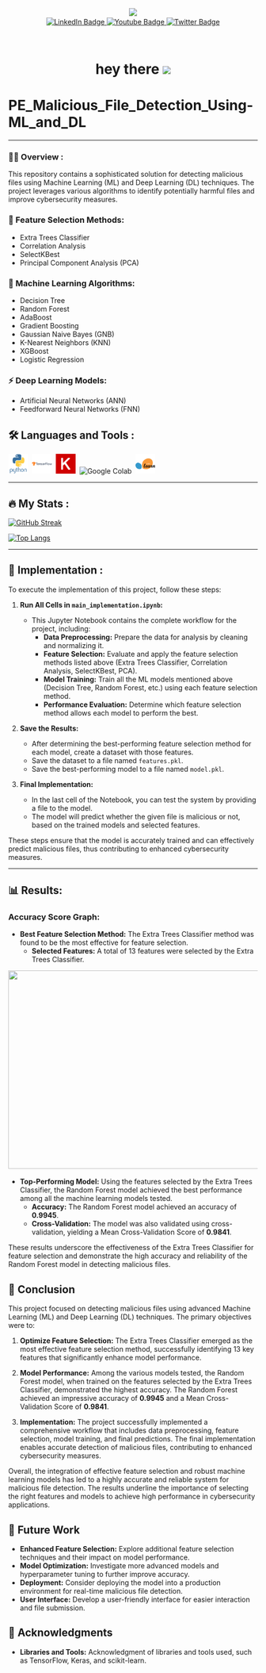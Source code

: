 <div id="header" align="center">
  <img src="https://media.giphy.com/media/M9gbBd9nbDrOTu1Mqx/giphy.gif" width="100"/>
</div>

<div id="badges" align="center">
  <a href="your-linkedin-URL">
    <img src="https://img.shields.io/badge/LinkedIn-blue?style=for-the-badge&logo=linkedin&logoColor=white" alt="LinkedIn Badge"/>
  </a>
  <a href="your-youtube-URL">
    <img src="https://img.shields.io/badge/YouTube-red?style=for-the-badge&logo=youtube&logoColor=white" alt="Youtube Badge"/>
  </a>
  <a href="your-twitter-URL">
    <img src="https://img.shields.io/badge/Twitter-blue?style=for-the-badge&logo=twitter&logoColor=white" alt="Twitter Badge"/>
  </a>
</div>

<p align="center">
  <img src="https://komarev.com/ghpvc/?username=SuyashUtekar&style=flat-square&color=blue" alt=""/>
</p>

<h1 align="center">
  hey there
  <img src="https://media.giphy.com/media/hvRJCLFzcasrR4ia7z/giphy.gif" width="30px"/>
</h1>

# PE_Malicious_File_Detection_Using-ML_and_DL
---
### :man_technologist: Overview :
This repository contains a sophisticated solution for detecting malicious files using Machine Learning (ML) and Deep Learning (DL) techniques. The project leverages various algorithms to identify potentially harmful files and improve cybersecurity measures.

### :telescope: Feature Selection Methods:

-  Extra Trees Classifier
- Correlation Analysis
- SelectKBest
- Principal Component Analysis (PCA)

### :seedling: Machine Learning Algorithms:

- Decision Tree
- Random Forest
- AdaBoost
- Gradient Boosting
- Gaussian Naive Bayes (GNB)
- K-Nearest Neighbors (KNN)
- XGBoost
- Logistic Regression

### :zap: Deep Learning Models:

- Artificial Neural Networks (ANN)
- Feedforward Neural Networks (FNN)

## :hammer_and_wrench: Languages and Tools :
<div>
  <img src="https://github.com/devicons/devicon/blob/master/icons/python/python-original-wordmark.svg" title="Python" alt="Python" width="40" height="40"/>&nbsp;
  <img src="https://github.com/devicons/devicon/blob/master/icons/tensorflow/tensorflow-original-wordmark.svg" title="TensorFlow" alt="TensorFlow" width="40" height="40"/>&nbsp;
  <img src="https://github.com/devicons/devicon/blob/master/icons/keras/keras-original.svg" title="Keras" alt="Keras" width="40" height="40"/>&nbsp;
  <img src="https://upload.wikimedia.org/wikipedia/commons/d/d0/Google_Colaboratory_SVG_Logo.svg" title="Google Colab" alt="Google Colab" width="40" height="40"/>&nbsp;
  <img src="https://github.com/devicons/devicon/blob/master/icons/scikitlearn/scikitlearn-original.svg" title="Scikit-learn" alt="Scikit-learn" width="40" height="40"/>&nbsp;
</div>

---

## :fire: My Stats :
[![GitHub Streak](http://github-readme-streak-stats.herokuapp.com?user=SuyashUtekar&theme=dark&background=000000)](https://git.io/streak-stats)

[![Top Langs](https://github-readme-stats.vercel.app/api/top-langs/?username=SuyashUtekar&layout=compact&theme=vision-friendly-dark)](https://github.com/anuraghazra/github-readme-stats)

---

## 🚀 Implementation :

To execute the implementation of this project, follow these steps:

1. **Run All Cells in `main_implementation.ipynb`:**
   - This Jupyter Notebook contains the complete workflow for the project, including:
     - **Data Preprocessing:** Prepare the data for analysis by cleaning and normalizing it.
     - **Feature Selection:** Evaluate and apply the feature selection methods listed above (Extra Trees Classifier, Correlation Analysis, SelectKBest, PCA).
     - **Model Training:** Train all the ML models mentioned above (Decision Tree, Random Forest, etc.) using each feature selection method.
     - **Performance Evaluation:** Determine which feature selection method allows each model to perform the best.

2. **Save the Results:**
   - After determining the best-performing feature selection method for each model, create a dataset with those features.
   - Save the dataset to a file named `features.pkl`.
   - Save the best-performing model to a file named `model.pkl`.

3. **Final Implementation:**
   - In the last cell of the Notebook, you can test the system by providing a file to the model.
   - The model will predict whether the given file is malicious or not, based on the trained models and selected features.

These steps ensure that the model is accurately trained and can effectively predict malicious files, thus contributing to enhanced cybersecurity measures.

---

## 📊 Results:

### Accuracy Score Graph: 

- **Best Feature Selection Method:** The Extra Trees Classifier method was found to be the most effective for feature selection.
  - **Selected Features:** A total of 13 features were selected by the Extra Trees Classifier.
  
<img src="https://github.com/user-attachments/assets/9069b8b0-4cca-4184-90a5-884d14aaabcc" width="600" height="400"/>

- **Top-Performing Model:** Using the features selected by the Extra Trees Classifier, the Random Forest model achieved the best performance among all the machine learning models tested.
  - **Accuracy:** The Random Forest model achieved an accuracy of **0.9945**.
  - **Cross-Validation:** The model was also validated using cross-validation, yielding a Mean Cross-Validation Score of **0.9841**.
  
These results underscore the effectiveness of the Extra Trees Classifier for feature selection and demonstrate the high accuracy and reliability of the Random Forest model in detecting malicious files.

## 📝 Conclusion

This project focused on detecting malicious files using advanced Machine Learning (ML) and Deep Learning (DL) techniques. The primary objectives were to:

1. **Optimize Feature Selection:** The Extra Trees Classifier emerged as the most effective feature selection method, successfully identifying 13 key features that significantly enhance model performance.

2. **Model Performance:** Among the various models tested, the Random Forest model, when trained on the features selected by the Extra Trees Classifier, demonstrated the highest accuracy. The Random Forest achieved an impressive accuracy of **0.9945** and a Mean Cross-Validation Score of **0.9841**.

3. **Implementation:** The project successfully implemented a comprehensive workflow that includes data preprocessing, feature selection, model training, and final predictions. The final implementation enables accurate detection of malicious files, contributing to enhanced cybersecurity measures.

Overall, the integration of effective feature selection and robust machine learning models has led to a highly accurate and reliable system for malicious file detection. The results underline the importance of selecting the right features and models to achieve high performance in cybersecurity applications.

## 🚀 Future Work

- **Enhanced Feature Selection:** Explore additional feature selection techniques and their impact on model performance.
- **Model Optimization:** Investigate more advanced models and hyperparameter tuning to further improve accuracy.
- **Deployment:** Consider deploying the model into a production environment for real-time malicious file detection.
- **User Interface:** Develop a user-friendly interface for easier interaction and file submission.

## 🙏 Acknowledgments

- **Libraries and Tools:** Acknowledgment of libraries and tools used, such as TensorFlow, Keras, and scikit-learn.

